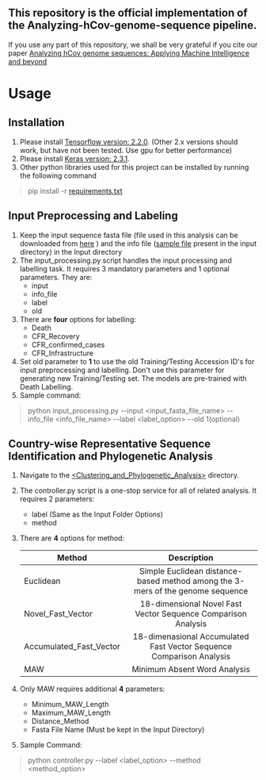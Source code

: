 ﻿## This repository is the official implementation of the Analyzing-hCov-genome-sequence pipeline. 

If you use any part of this repository, we shall be very grateful if you cite our paper [Analyzing hCov genome sequences: Applying Machine Intelligence and beyond](https://www.biorxiv.org/content/10.1101/2020.06.03.131987v1)

# Usage

## Installation 
1. Please install [Tensorflow version: 2.2.0](hhttps://pypi.org/project/tensorflow/2.2.0/). (Other 2.x versions should work, but have not been tested. Use gpu for better performance)
2. Please install [Keras version: 2.3.1](https://pypi.org/project/Keras/2.3.1/).
3. Other python libraries used for this project can be installed by running the following command
> pip install -r [requirements.txt](https://github.com/pythonLoader/Analyzing-hCov-Genome-Sequence/blob/master/requirements.txt) 

## Input Preprocessing and Labeling

1. Keep the input sequence fasta file (file used in this analysis can be downloaded from [here](https://drive.google.com/file/d/1ZSOXIY_ifGbQuq3AsmZWhhEmRw3nNncm/view) ) and the info file ([sample file](https://github.com/pythonLoader/Analyzing-hCov-Genome-Sequence/blob/master/Input/gisaid_cov2020_acknowledgement_table.csv) present in the input directory) in the Input directory
2. The input_processing.py script handles the input processing and labelling task. It requires 3 mandatory parameters and 1 optional parameters. They are:
    - input
    - info_file
    - label
    - old
3. There are **four** options for labelling:
    - Death
    - CFR_Recovery
    - CFR_confirmed_cases
    - CFR_Infrastructure
4. Set old parameter to **1** to use the old Training/Testing Accession ID's for input preprocessing and labelling. Don't use this parameter for generating new Training/Testing set. The models are pre-trained with Death Labelling. 
5. Sample command:
> python input_processing.py --input <input_fasta_file_name> --info_file <info_file_name> --label <label_option> --old 1(optional)

## Country-wise Representative Sequence Identification and Phylogenetic Analysis

1. Navigate to the [<Clustering_and_Phylogenetic_Analysis>](https://github.com/pythonLoader/Analyzing-hCov-Genome-Sequence/tree/master/Clustering_and_Phylogenetic_Analysis) directory.
2. The controller.py script is a one-stop service for all of related analysis. It requires 2 parameters:
    - label (Same as the Input Folder Options)
    - method
3. There are **4** options for method:

    |Method | Description|
    | ------------ |:----------:|
    |Euclidean | Simple Euclidean distance-based method among the 3-mers of the genome sequence |
    |Novel_Fast_Vector| 18-dimensional Novel Fast Vector Sequence Comparison Analysis |
    |Accumulated_Fast_Vector| 18-dimenasional Accumulated Fast Vector Sequence Comparison Analysis |
    |MAW| Minimum Absent Word Analysis|
4. Only MAW requires additional **4** parameters:
    - Minimum_MAW_Length
    - Maximum_MAW_Length
    - Distance_Method
    - Fasta File Name (Must be kept in the Input Directory)
5. Sample Command:
> python controller.py --label <label_option> --method <method_option>
